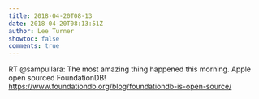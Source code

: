```yaml
---
title: 2018-04-20T08-13
date: 2018-04-20T08:13:51Z
author: Lee Turner
showtoc: false
comments: true
---
```


RT @sampullara: The most amazing thing happened this morning. Apple open sourced FoundationDB! https://www.foundationdb.org/blog/foundationdb-is-open-source/

